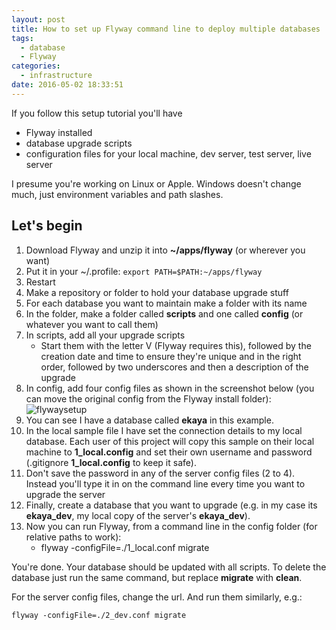 ```yaml
---
layout: post
title: How to set up Flyway command line to deploy multiple databases
tags:
  - database
  - Flyway
categories:
  - infrastructure
date: 2016-05-02 18:33:51
---
```


If you follow this setup tutorial you'll have

*   Flyway installed
*   database upgrade scripts
*   configuration files for your local machine, dev server, test server, live server

I presume you're working on Linux or Apple. Windows doesn't change much, just environment variables and path slashes.

## Let's begin

1.  Download Flyway and unzip it into **~/apps/flyway** (or wherever you want)
1.  Put it in your ~/.profile: `export PATH=$PATH:~/apps/flyway`
1.  Restart
2.  Make a repository or folder to hold your database upgrade stuff
3.  For each database you want to maintain make a folder with its name
4.  In the folder, make a folder called **scripts** and one called **config** (or whatever you want to call them)
5.  In scripts, add all your upgrade scripts
    *   Start them with the letter V (Flyway requires this), followed by the creation date and time to ensure they're unique and in the right order, followed by two underscores and then a description of the upgrade
6.  In config, add four config files as shown in the screenshot below (you can move the original config from the Flyway install folder):
    ![flywaysetup](flywaysetup.png)
7.  You can see I have a database called **ekaya** in this example.
8.  In the local sample file I have set the connection details to my local database. Each user of this project will copy this sample on their local machine to **1_local.config** and set their own username and password (.gitignore **1_local.config** to keep it safe).
9.  Don't save the password in any of the server config files (2 to 4). Instead you'll type it in on the command line every time you want to upgrade the server
10. Finally, create a database that you want to upgrade (e.g. in my case its **ekaya_dev**, my local copy of the server's **ekaya_dev**).
11. Now you can run Flyway, from a command line in the config folder (for relative paths to work):
    *   flyway -configFile=./1_local.conf migrate

You're done. Your database should be updated with all scripts. To delete the database just run the same command, but replace **migrate** with **clean**. 

For the server config files, change the url. And run them similarly, e.g.:

`flyway -configFile=./2_dev.conf migrate`
